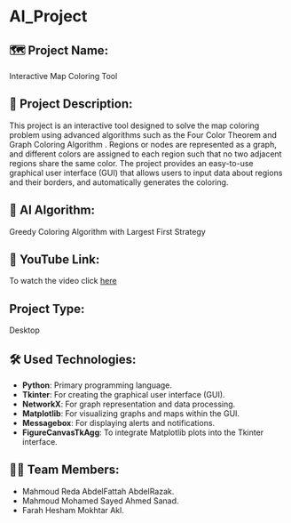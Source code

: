 # AI_Project

## 🗺 Project Name:

Interactive Map Coloring Tool

## 📌 Project Description:

 This project is an interactive tool designed to solve the map coloring problem using 
advanced algorithms such as the Four Color Theorem and Graph Coloring Algorithm . 
Regions or nodes are represented as a graph, and different colors are assigned to each 
region such that no two adjacent regions share the same color. The project provides an 
easy-to-use graphical user interface (GUI) that allows users to input data about regions and 
their borders, and automatically generates the coloring. 

## 🤖 AI Algorithm:

Greedy Coloring Algorithm with Largest First Strategy

## 🎥 YouTube Link:

To watch the video click [here](https://www.youtube.com/watch?v=YOUR_VIDEO_ID)

## Project Type:

Desktop

## 🛠 Used Technologies:

- **Python**: Primary programming language.
- **Tkinter**: For creating the graphical user interface (GUI).
- **NetworkX**: For graph representation and data processing.
- **Matplotlib**: For visualizing graphs and maps within the GUI.
- **Messagebox**: For displaying alerts and notifications.
- **FigureCanvasTkAgg**: To integrate Matplotlib plots into the Tkinter interface.

## 👨‍💻 Team Members:

- Mahmoud Reda AbdelFattah AbdelRazak.
- Mahmoud Mohamed Sayed Ahmed Sanad.
- Farah Hesham Mokhtar Akl.
